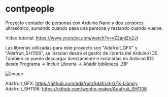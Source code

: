 # contpeople

Proyecto contador de personas con Arduino Nano y dos sensores ultrasónico, sumando cuando pasa una persona y restando cuando vuelve.

Video tutorial: https://www.youtube.com/watch?v=vZ2aniZn2JI

Las librerias utilizadas para este proyecto son "Adafruit_GFX" y "Adafruit_SH1106", se instalan desde el gestor de libreria del Arduino IDE.
Tambien se puede descargar directamente e instalarlas en Arduino IDE desde Programa -> Incluir Librería -> Añadir biblioteca .ZIP

![image](https://user-images.githubusercontent.com/85527788/169146179-f601ad1e-b4b3-4a4c-ab23-7f3107fc234f.png)

Adafruit_GFX: https://github.com/adafruit/Adafruit-GFX-Library
Adafruit_SH1106: https://github.com/wonho-maker/Adafruit_SH1106

